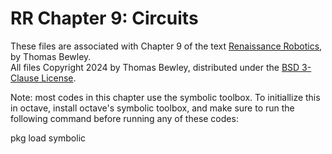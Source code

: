 # RR Chapter 9: Circuits
These files are associated with Chapter 9 of the text <a href="http://robotics.ucsd.edu/RR.pdf">Renaissance Robotics</a>, by Thomas Bewley.<BR>
All files Copyright 2024 by Thomas Bewley, distributed under the <a href="https://github.com/tbewley/RR/blob/main/LICENSE">BSD 3-Clause License</a>.

Note: most codes in this chapter use the symbolic toolbox.
To initiallize this in octave, install octave's symbolic toolbox, and
make sure to run the following command before running any of these codes:

pkg load symbolic 
